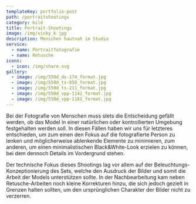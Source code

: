 ```yaml
---
templateKey: portfolio-post
path: /portraitshootings
category: bild
title: Portrait-Shootings
image: /img/vicky_k.jpg
description: Menschen hautnah im Studio
service:
  - name: Portraitfotografie
  - name: Retusche
icons:
  - icon: /img/share.svg
gallery:
  - image: /img/550d_ds-174_format.jpg
  - image: /img/550d_ts-058_format.jpg
  - image: /img/550d_ts-211_format.jpg
  - image: /img/550d_vpp-1141_format.jpg
  - image: /img/550d_vpp-1181_format.jpg
---
```

Bei der Fotografie von Menschen muss stets die Entscheidung gefällt werden, ob das Model in einer natürlichen oder kontrollierten Umgebung festgehalten werden soll. In diesen Fällen haben wir uns für letzteres entschieden, um zum einen den Fokus auf die fotografierte Person zu lenken und möglicherweise ablenkende Elemente zu minimieren, zum anderen, um einen minimalistischen Black&White-Look erzielen zu können, bei dem dennoch Details im Vordergrund stehen.

Der technische Fokus dieses Shootings lag vor allem auf der Beleuchtungs-Konzeptionierung des Sets, welche den Ausdruck der Bilder und somit die Arbeit der Models unterstützen sollte. In der Nachbearbeitung kam neben Retusche-Arbeiten noch kleine Korrekturen hinzu, die sich jedoch gezielt in Grenzen halten sollten, um den ursprünglichen Charakter der Bilder nicht zu verzerren.
